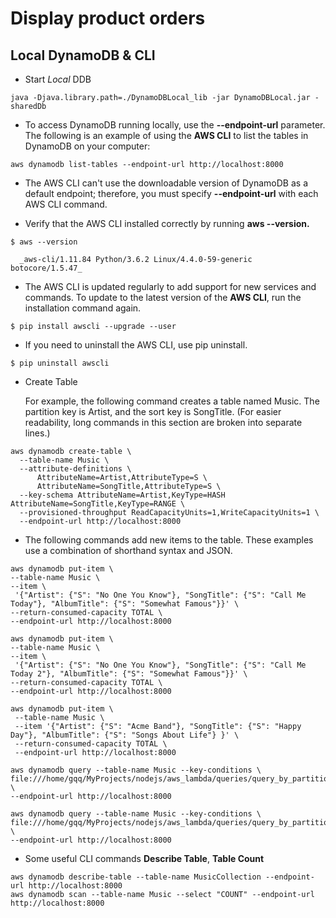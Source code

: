 # Display product orders

## Local DynamoDB & CLI

* Start _Local_ DDB

```shell
java -Djava.library.path=./DynamoDBLocal_lib -jar DynamoDBLocal.jar -sharedDb
```

* To access DynamoDB running locally, use the **--endpoint-url** parameter. The following is an example of using the **AWS CLI** to list the tables in DynamoDB on your computer:

```
aws dynamodb list-tables --endpoint-url http://localhost:8000
```

* The AWS CLI can't use the downloadable version of DynamoDB as a default endpoint; therefore, you must specify **--endpoint-url** with each AWS CLI command.

* Verify that the AWS CLI installed correctly by running **aws --version.**

```
$ aws --version

  _aws-cli/1.11.84 Python/3.6.2 Linux/4.4.0-59-generic botocore/1.5.47_
```

* The AWS CLI is updated regularly to add support for new services and commands. To update to the latest version of the **AWS CLI**, run the installation command again.

```
$ pip install awscli --upgrade --user
```

* If you need to uninstall the AWS CLI, use pip uninstall.

```
$ pip uninstall awscli
```

* Create Table

  For example, the following command creates a table named Music. The partition key is Artist, and the sort key is SongTitle. (For easier readability, long commands in this section are broken into separate lines.)

```
aws dynamodb create-table \
  --table-name Music \
  --attribute-definitions \
      AttributeName=Artist,AttributeType=S \
      AttributeName=SongTitle,AttributeType=S \
  --key-schema AttributeName=Artist,KeyType=HASH AttributeName=SongTitle,KeyType=RANGE \
  --provisioned-throughput ReadCapacityUnits=1,WriteCapacityUnits=1 \
  --endpoint-url http://localhost:8000
```

* The following commands add new items to the table. These examples use a combination of shorthand syntax and JSON.

```
aws dynamodb put-item \
--table-name Music \
--item \
 '{"Artist": {"S": "No One You Know"}, "SongTitle": {"S": "Call Me Today"}, "AlbumTitle": {"S": "Somewhat Famous"}}' \
--return-consumed-capacity TOTAL \
--endpoint-url http://localhost:8000

aws dynamodb put-item \
--table-name Music \
--item \
 '{"Artist": {"S": "No One You Know"}, "SongTitle": {"S": "Call Me Today 2"}, "AlbumTitle": {"S": "Somewhat Famous"}}' \
--return-consumed-capacity TOTAL \
--endpoint-url http://localhost:8000

aws dynamodb put-item \
 --table-name Music \
 --item '{"Artist": {"S": "Acme Band"}, "SongTitle": {"S": "Happy Day"}, "AlbumTitle": {"S": "Songs About Life"} }' \
 --return-consumed-capacity TOTAL \
 --endpoint-url http://localhost:8000
```

```
aws dynamodb query --table-name Music --key-conditions \
file:///home/gqq/MyProjects/nodejs/aws_lambda/queries/query_by_partition_sort.json \
--endpoint-url http://localhost:8000

aws dynamodb query --table-name Music --key-conditions \
file:///home/gqq/MyProjects/nodejs/aws_lambda/queries/query_by_partition.json \
--endpoint-url http://localhost:8000
```

* Some useful CLI commands **Describe Table**, **Table Count**

```
aws dynamodb describe-table --table-name MusicCollection --endpoint-url http://localhost:8000
aws dynamodb scan --table-name Music --select "COUNT" --endpoint-url http://localhost:8000
```
